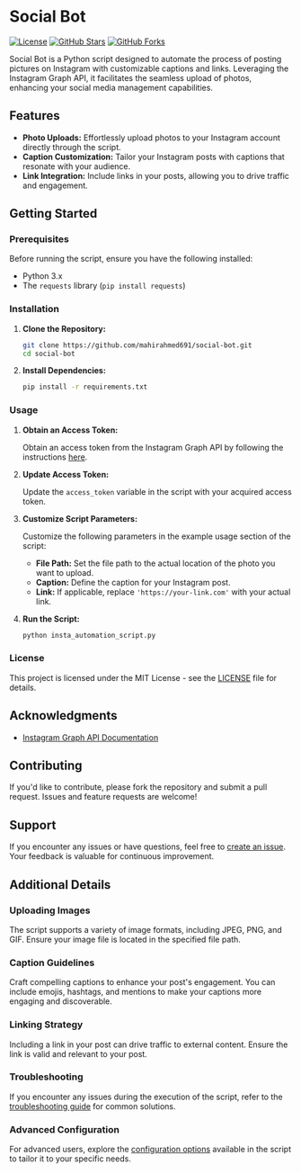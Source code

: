 # Social Bot

[![License](https://img.shields.io/badge/license-MIT-blue.svg)](https://opensource.org/licenses/MIT)
[![GitHub Stars](https://img.shields.io/github/stars/mahirahmed691/social-bot.svg)](https://github.com/mahirahmed691/social-bot/stargazers)
[![GitHub Forks](https://img.shields.io/github/forks/mahirahmed691/social-bot.svg)](https://github.com/mahirahmed691/social-bot/network/members)

Social Bot is a Python script designed to automate the process of posting pictures on Instagram with customizable captions and links. Leveraging the Instagram Graph API, it facilitates the seamless upload of photos, enhancing your social media management capabilities.

## Features

- **Photo Uploads:** Effortlessly upload photos to your Instagram account directly through the script.
- **Caption Customization:** Tailor your Instagram posts with captions that resonate with your audience.
- **Link Integration:** Include links in your posts, allowing you to drive traffic and engagement.

## Getting Started

### Prerequisites

Before running the script, ensure you have the following installed:

- Python 3.x
- The `requests` library (`pip install requests`)

### Installation

1. **Clone the Repository:**

    ```bash
    git clone https://github.com/mahirahmed691/social-bot.git
    cd social-bot
    ```

2. **Install Dependencies:**

    ```bash
    pip install -r requirements.txt
    ```

### Usage

1. **Obtain an Access Token:**
   
   Obtain an access token from the Instagram Graph API by following the instructions [here](#).

2. **Update Access Token:**
   
   Update the `access_token` variable in the script with your acquired access token.

3. **Customize Script Parameters:**
   
   Customize the following parameters in the example usage section of the script:
   - **File Path:** Set the file path to the actual location of the photo you want to upload.
   - **Caption:** Define the caption for your Instagram post.
   - **Link:** If applicable, replace `'https://your-link.com'` with your actual link.

4. **Run the Script:**

    ```bash
    python insta_automation_script.py
    ```

### License

This project is licensed under the MIT License - see the [LICENSE](LICENSE) file for details.

## Acknowledgments

- [Instagram Graph API Documentation](https://developers.facebook.com/docs/instagram-api/)

## Contributing

If you'd like to contribute, please fork the repository and submit a pull request. Issues and feature requests are welcome!

## Support

If you encounter any issues or have questions, feel free to [create an issue](https://github.com/mahirahmed691/social-bot/issues/new). Your feedback is valuable for continuous improvement.

## Additional Details

### Uploading Images

The script supports a variety of image formats, including JPEG, PNG, and GIF. Ensure your image file is located in the specified file path.

### Caption Guidelines

Craft compelling captions to enhance your post's engagement. You can include emojis, hashtags, and mentions to make your captions more engaging and discoverable.

### Linking Strategy

Including a link in your post can drive traffic to external content. Ensure the link is valid and relevant to your post.

### Troubleshooting

If you encounter any issues during the execution of the script, refer to the [troubleshooting guide](docs/troubleshooting.md) for common solutions.

### Advanced Configuration

For advanced users, explore the [configuration options](docs/configuration.md) available in the script to tailor it to your specific needs.
